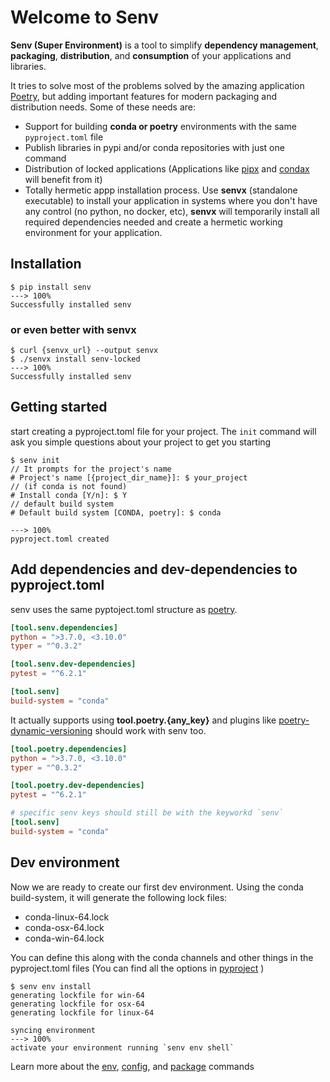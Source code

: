 # Welcome to Senv


**Senv (Super Environment)** is a tool to simplify **dependency management**, **packaging**, **distribution**, and **consumption** of your applications and libraries.

It tries to solve most of the problems solved by the amazing application [Poetry](https://python-poetry.org/),
but adding important features for modern packaging and distribution needs. Some of these needs are:

- Support for building **conda or poetry** environments with the same `pyproject.toml` file
- Publish libraries in pypi and/or conda repositories with just one command 
- Distribution of locked applications (Applications like [pipx](https://github.com/pipxproject/pipx) and [condax](https://pypi.org/project/condax/) will benefit from it)
- Totally hermetic appp installation process. 
  Use **senvx** (standalone executable) to install your application in systems where you don't have any control (no python, no docker, etc),
  **senvx** will temporarily install all required dependencies needed and create a hermetic working environment for your application.

## Installation
<div class="termy">

```console
$ pip install senv
---> 100%
Successfully installed senv
```

</div>

### or even better with senvx

<div class="termy">

```console
$ curl {senvx_url} --output senvx
$ ./senvx install senv-locked
---> 100%
Successfully installed senv
```

</div>



## Getting started
start creating a pyproject.toml file for your project. 
The `init` command will ask you simple questions about your project to get you starting

<div class="termy">

```console
$ senv init
// It prompts for the project's name
# Project's name [{project_dir_name}]: $ your_project
// (if conda is not found)
# Install conda [Y/n]: $ Y
// default build system
# Default build system [CONDA, poetry]: $ conda

---> 100%
pyproject.toml created
```

</div>


## Add dependencies and dev-dependencies to pyproject.toml

senv uses the same pyptoject.toml structure as [poetry](https://python-poetry.org/docs/pyproject/).

```toml
[tool.senv.dependencies]
python = ">3.7.0, <3.10.0"
typer = "^0.3.2"

[tool.senv.dev-dependencies]
pytest = "^6.2.1"

[tool.senv]
build-system = "conda"
```

It actually supports using **tool.poetry.{any_key}** and plugins like [poetry-dynamic-versioning](https://pypi.org/project/poetry-dynamic-versioning/) should work with senv too.

```toml
[tool.poetry.dependencies]
python = ">3.7.0, <3.10.0"
typer = "^0.3.2"

[tool.poetry.dev-dependencies]
pytest = "^6.2.1"

# specific senv keys should still be with the keyworkd `senv`
[tool.senv] 
build-system = "conda"
```

## Dev environment

Now we are ready to create our first dev environment. Using the conda build-system, it will generate the following lock files:

 - conda-linux-64.lock
 - conda-osx-64.lock
 - conda-win-64.lock

You can define this along with the conda channels and other things in the pyproject.toml files (You can find all the options in [pyproject](./pyproject.md#configuration) )

<div class="termy">

```console
$ senv env install
generating lockfile for win-64
generating lockfile for osx-64
generating lockfile for linux-64

syncing environment
---> 100%
activate your environment running `senv env shell`
```

</div>

Learn more about the [env](./env.md), [config](./config.md), and [package](./package.md) commands

